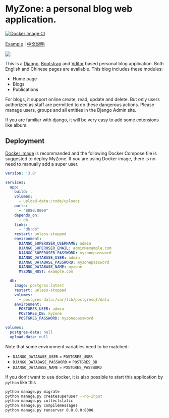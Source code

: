 # MyZone: a personal blog web application.

[![Docker Image CI](https://github.com/HPDell/myzone-django/actions/workflows/docker-publish.yml/badge.svg)](https://github.com/HPDell/myzone-django/actions/workflows/docker-publish.yml)

[Example](https://blog.huyg.site:8443/) | [中文说明](./README_CN.md)

![](https://hpdell.github.io/assets/cover/dynamic-blog-v2.png)

This is a [Django](https://www.djangoproject.com/), [Bootstrap](https://getbootstrap.com/) and [Vditor](https://github.com/Vanessa219/vditor) based personal blog application.
Both English and Chinese pages are avaliable.
This blog includes these modules:

- Home page
- Blogs
- Publications

For blogs, it support online create, read, update and delete.
But only users authorized as staff are permitted to do these dangerous actions.
Please manage users, groups and all entities in the Django Admin site.

If you are familiar with django, it will be very easy to add some extensions like album.

## Deployment

[Docker image](https://hub.docker.com/r/hpdell/myzone-django) is recommanded and the following Docker Compose file is suggested to deploy MyZone.
If you are using Docker image, there is no need to manually add a super user.

```yml
version: '3.8'

services:
  app:
    build: .
    volumes:
      - upload-data:/code/uploads
    ports:
      - "8080:8000"
    depends_on:
      - db
    links:
      - "db:db"
    restart: unless-stopped
    environment:
      DJANGO_SUPERUSER_USERNAME: admin
      DJANGO_SUPERUSER_EMAIL: admin@example.com
      DJANGO_SUPERUSER_PASSWORD: myzonepassword
      DJANGO_DATABASE_USER: admin
      DJANGO_DATABASE_PASSWORD: myzonepassword
      DJANGO_DATABASE_NAME: myzone
      MYZONE_HOST: example.com

  db:
    image: postgres:latest
    restart: unless-stopped
    volumes:
      - postgres-data:/var/lib/postgresql/data
    environment:
      POSTGRES_USER: admin
      POSTGRES_DB: myzone
      POSTGRES_PASSWORD: myzonepassword

volumes:
  postgres-data: null
  upload-data: null
```

Note that some environment variables need to be matched:

- `DJANGO_DATABASE_USER` = `POSTGRES_USER`
- `DJANGO_DATABASE_PASSWORD` = `POSTGRES_DB`
- `DJANGO_DATABASE_NAME` = `POSTGRES_PASSWORD`

If you don't want to use docker, it is also possible to start this application
by `python` like this

```bash
python manage.py migrate
python manage.py createsuperuser --no-input
python manage.py collectstatic
python manage.py compilemessages
python manage.py runserver 0.0.0.0:8000
```

